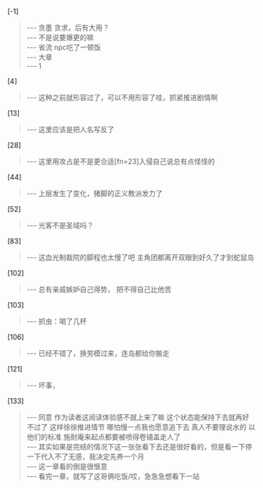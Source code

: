 
[-1] 
>--- 贪墨 贪求，后有大用？<br>
>--- 不是说要爆更的嘛<br>
>--- 省流 npc吃了一顿饭<br>
>--- 大章<br>
>--- 1<br>

[4] 
>--- 这种之前就形容过了，可以不用形容了哇，抓紧推进剧情啊<br>

[13] 
>--- 这里应该是把人名写反了<br>

[28] 
>--- 这里用攻占是不是更合适[fn=23]入侵自己说总有点怪怪的<br>

[44] 
>--- 上层发生了变化，猪脚的正义教派发力了<br>

[52] 
>--- 光客不是圣域吗？<br>

[83] 
>--- 这血光制裁院的脚程也太慢了吧 主角团都离开双眼到好久了才到蛇鼠岛<br>

[102] 
>--- 总有亲戚嫉妒自己得势，
把不得自己比他苦<br>

[103] 
>--- 抓虫：喝了几杯<br>

[106] 
>--- 已经不错了，换劳模过来，连岛都给你搬走<br>

[121] 
>--- 坏事，<br>

[133] 
>--- 同意 作为读者这阅读体验感不就上来了嘛 这个状态能保持下去就再好不过了 这样徐徐推进情节 哪怕慢一点我也愿意追下去 真人不要理说水的 以他们的标准 施耐庵来起点都要被喷得卷铺盖走人了<br>
>--- 其实如果是完结的情况下这一张张看下去还是很好看的，但是看一下停一下代入不了无感，我决定先养一个月<br>
>--- 这一章看的倒是很惬意<br>
>--- 看完一章，就写了这哥俩吃饭/哎，急急急想看下一站<br>
